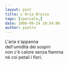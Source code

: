```yaml
---
layout: post
title: L'Aria Brucia
tags: [speciale,]
date: 2009-09-24 19:54:00
author: pietro
---
```

L'aria s'appanna<br/>dell'umidità dei sospiri<br/>non c'è calore senza fiamma<br/>né coi petali i fiori.
